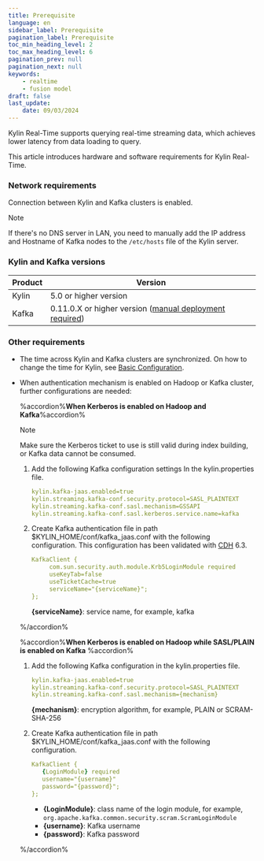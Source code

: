 ```yaml
---
title: Prerequisite
language: en
sidebar_label: Prerequisite
pagination_label: Prerequisite
toc_min_heading_level: 2
toc_max_heading_level: 6
pagination_prev: null
pagination_next: null
keywords:
    - realtime
    - fusion model
draft: false
last_update:
    date: 09/03/2024
---
```


Kylin Real-Time supports querying real-time streaming data, which achieves lower latency from data loading to query.

This article introduces hardware and software requirements for Kylin Real-Time.

### Network requirements

Connection between Kylin and Kafka clusters is enabled.

> [!NOTE]
>
> If there's no DNS server in LAN, you need to manually add the IP address and Hostname of Kafka nodes to the `/etc/hosts` file of the Kylin server. 

### Kylin and Kafka versions 

| **Product**          | **Version**                                                |
| -------------------- | ---------------------------------------------------------- |
| Kylin | 5.0 or higher version                                      |
| Kafka                | 0.11.0.X or higher version ([manual deployment required](https://kafka.apache.org/0110/documentation.html)) |

### Other requirements

- The time across Kylin and Kafka clusters are synchronized. On how to change the time for Kylin, see [Basic Configuration](../../installation/config/configuration.en.md). 

- When authentication mechanism is enabled on Hadoop or Kafka cluster, further configurations are needed: 

  %accordion%**When Kerberos is enabled on Hadoop and Kafka**%accordion%

  > [!NOTE]
  >
  > Make sure the Kerberos ticket to use is still valid during index building, or Kafka data cannot be consumed.

  1. Add the following Kafka configuration settings In the kylin.properties file.

     ```yaml
     kylin.kafka-jaas.enabled=true
     kylin.streaming.kafka-conf.security.protocol=SASL_PLAINTEXT
     kylin.streaming.kafka-conf.sasl.mechanism=GSSAPI
     kylin.streaming.kafka-conf.sasl.kerberos.service.name=kafka
     ```
     
  2. Create Kafka authentication file in path $KYLIN_HOME/conf/kafka_jaas.conf with the following configuration. This configuration has been validated with [CDH](../../installation/install_uninstall/install_on_cdh.en.md) 6.3. 
  
     ```yaml
     KafkaClient {
          com.sun.security.auth.module.Krb5LoginModule required
          useKeyTab=false
          useTicketCache=true
          serviceName="{serviceName}";
     };
     ```
     
     **{serviceName}**: service name, for example, kafka
  
  %/accordion%
  
  %accordion%**When Kerberos is enabled on Hadoop while SASL/PLAIN is enabled on Kafka** %accordion%
  
  1. Add the following Kafka configuration in the kylin.properties file.

     ```yaml
     kylin.kafka-jaas.enabled=true
     kylin.streaming.kafka-conf.security.protocol=SASL_PLAINTEXT
     kylin.streaming.kafka-conf.sasl.mechanism={mechanism}
     ```
     
     **{mechanism}**: encryption algorithm, for example, PLAIN or SCRAM-SHA-256
  
  2. Create Kafka authentication file in path $KYLIN_HOME/conf/kafka_jaas.conf with the following configuration. 
  
     ```yaml
     KafkaClient {
        {LoginModule} required
        username="{username}"
        password="{password}";
     };
     ```
  
     - **{LoginModule}**: class name of the login module, for example, `org.apache.kafka.common.security.scram.ScramLoginModule`
     - **{username}**: Kafka username
     - **{password}**: Kafka password
  
  %/accordion%
